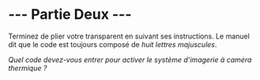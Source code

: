 # --- Partie Deux ---

Terminez de plier votre transparent en suivant ses instructions. Le manuel dit que le code est toujours composé de *huit lettres majuscules*.

*Quel code devez-vous entrer pour activer le système d'imagerie à caméra thermique ?*
